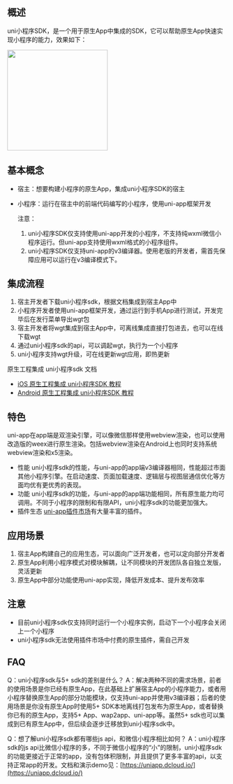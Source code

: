 ## 概述 
uni小程序SDK，是一个用于原生App中集成的SDK，它可以帮助原生App快速实现小程序的能力，效果如下：

<img src="https://img-cdn-qiniu.dcloud.net.cn/uploads/article/20200208/17968bd5afe1e15f1b0b4965a194726f.gif" width=230>

## 基本概念
- 宿主：想要构建小程序的原生App，集成uni小程序SDK的宿主
- 小程序：运行在宿主中的前端代码编写的小程序，使用uni-app框架开发

	注意：
	
	1. uni小程序SDK仅支持使用uni-app开发的小程序，不支持纯wxml微信小程序运行。但uni-app支持使用wxml格式的小程序组件。
	2. uni小程序SDK仅支持uni-app的v3编译器。使用老版的开发者，需首先保障应用可以运行在v3编译模式下。

## 集成流程
1. 宿主开发者下载uni小程序sdk，根据文档集成到宿主App中
2. 小程序开发者使用uni-app框架开发，通过运行到手机App进行测试，开发完毕后在发行菜单导出wgt包
3. 宿主开发者将wgt集成到宿主App中，可离线集成直接打包进去，也可以在线下载wgt
4. 通过uni小程序sdk的api，可以调起wgt，执行为一个小程序
5. uni小程序支持wgt升级，可在线更新wgt应用，即热更新

原生工程集成 uni小程序sdk 文档

 - [iOS 原生工程集成 uni小程序SDK 教程](https://ask.dcloud.net.cn/docs/#https://ask.dcloud.net.cn/article/36940)
 - [Android 原生工程集成 uni小程序SDK 教程](https://ask.dcloud.net.cn/docs/#https://ask.dcloud.net.cn/article/36958)

## 特色
uni-app在app端是双渲染引擎，可以像微信那样使用webview渲染，也可以使用改造版的weex进行原生渲染。包括webview渲染在Android上也同时支持系统webview渲染和x5渲染。

- 性能
uni小程序sdk的性能，与uni-app的app端v3编译器相同，性能超过市面其他小程序引擎。在启动速度、页面加载速度、逻辑层与视图层通信优化等方面均优有更优秀的表现。
- 功能
uni小程序sdk的功能，与uni-app的app端功能相同，所有原生能力均可调用。不同于小程序的限制和有限API，uni小程序sdk的功能更加强大。
- 插件生态
[uni-app插件市场](https://ext.dcloud.net.cn/)有大量丰富的插件。

## 应用场景
1. 宿主App构建自己的应用生态，可以面向广泛开发者，也可以定向部分开发者
2. 原生App利用小程序模式对模块解耦，让不同模块的开发团队各自独立发版，灵活更新
3. 原生App中部分功能使用uni-app实现，降低开发成本、提升发布效率

## 注意
- 目前uni小程序sdk仅支持同时运行一个小程序实例，启动下一个小程序会关闭上一个小程序
- uni小程序sdk无法使用插件市场中付费的原生插件，需自己开发

## FAQ
Q：uni小程序sdk与5+ sdk的差别是什么？
A：解决两种不同的需求场景，前者的使用场景是你已经有原生App，在此基础上扩展宿主App的小程序能力，或者用小程序替换原生App的部分功能模块，仅支持uni-app并使用v3编译器；后者的使用场景是你没有原生App时使用5+ SDK本地离线打包发布为原生App，或者替换你已有的原生App，支持5+ App、wap2app、uni-app等。虽然5+ sdk也可以集成到已有原生App中，但后续会逐步迁移放到uni小程序sdk中。

Q：想了解uni小程序sdk都有哪些js api，和微信小程序相比如何？
A：uni小程序sdk的js api比微信小程序的多，不同于微信小程序的“小”的限制，uni小程序sdk的功能更接近于正常的app，没有包体积限制，并且提供了更多丰富的api，以支持正常app的开发。文档和演示demo见：[https://uniapp.dcloud.io/](https://uniapp.dcloud.io/)